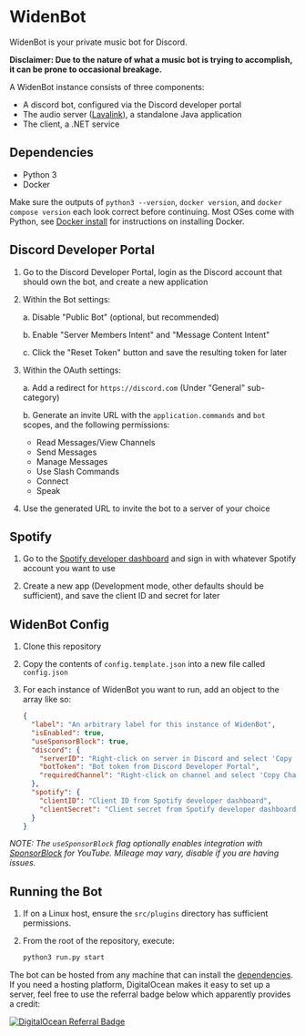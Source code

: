 # WidenBot

WidenBot is your private music bot for Discord.

**Disclaimer: Due to the nature of what a music bot is trying to accomplish, it
can be prone to occasional breakage.**

A WidenBot instance consists of three components:

- A discord bot, configured via the Discord developer portal
- The audio server ([Lavalink](https://github.com/lavalink-devs/Lavalink)), a
  standalone Java application
- The client, a .NET service

## Dependencies

- Python 3
- Docker

Make sure the outputs of `python3 --version`, `docker version`, and
`docker compose version` each look correct before continuing. Most OSes come
with Python, see [Docker install](https://docs.docker.com/engine/install/) for
instructions on installing Docker.

## Discord Developer Portal

1. Go to the Discord Developer Portal, login as the Discord account that should
   own the bot, and create a new application
2. Within the Bot settings:

   a. Disable "Public Bot" (optional, but recommended)

   b. Enable "Server Members Intent" and "Message Content Intent"

   c. Click the "Reset Token" button and save the resulting token for later

3. Within the OAuth settings:

   a. Add a redirect for `https://discord.com` (Under "General" sub-category)

   b. Generate an invite URL with the `application.commands` and `bot` scopes,
   and the following permissions:

   - Read Messages/View Channels
   - Send Messages
   - Manage Messages
   - Use Slash Commands
   - Connect
   - Speak

4. Use the generated URL to invite the bot to a server of your choice

## Spotify

1. Go to the [Spotify developer dashboard](https://developer.spotify.com/dashboard)
   and sign in with whatever Spotify account you want to use

2. Create a new app (Development mode, other defaults should be sufficient), and
   save the client ID and secret for later

## WidenBot Config

1. Clone this repository
2. Copy the contents of `config.template.json` into a new file called `config.json`
3. For each instance of WidenBot you want to run, add an object to the array
   like so:

   ```json
   {
     "label": "An arbitrary label for this instance of WidenBot",
     "isEnabled": true,
     "useSponsorBlock": true,
     "discord": {
       "serverID": "Right-click on server in Discord and select 'Copy Server ID'",
       "botToken": "Bot token from Discord Developer Portal",
       "requiredChannel": "Right-click on channel and select 'Copy Channel ID' to restrict channel usage, set to null if you want to handle via server roles instead"
     },
     "spotify": {
       "clientID": "Client ID from Spotify developer dashboard",
       "clientSecret": "Client secret from Spotify developer dashboard"
     }
   }
   ```

_NOTE: The `useSponsorBlock` flag optionally enables integration with [SponsorBlock](https://sponsor.ajay.app/)
for YouTube. Mileage may vary, disable if you are having issues._

## Running the Bot

1. If on a Linux host, ensure the `src/plugins` directory has sufficient permissions.

2. From the root of the repository, execute:

   ```bash
   python3 run.py start
   ```

The bot can be hosted from any machine that can install the [dependencies](#dependencies).
If you need a hosting platform, DigitalOcean makes it easy to set up a server,
feel free to use the referral badge below which apparently provides a credit:

[![DigitalOcean Referral Badge](https://web-platforms.sfo2.cdn.digitaloceanspaces.com/WWW/Badge%201.svg)](https://www.digitalocean.com/?refcode=eb2eb2fc76ce&utm_campaign=Referral_Invite&utm_medium=Referral_Program&utm_source=badge)
